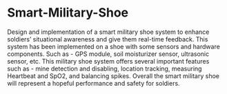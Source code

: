 # Smart-Military-Shoe
Design and implementation of a smart military shoe system to enhance soldiers’ situational awareness and give them real-time feedback. This system has been implemented on a shoe with some sensors and hardware components. Such as - GPS module, soil moisturizer sensor, ultrasonic sensor, etc. This military shoe system offers several important features such as - mine detection and disabling, location tracking, measuring Heartbeat and SpO2, and balancing spikes. Overall the smart military shoe will represent a hopeful performance and safety for soldiers.
